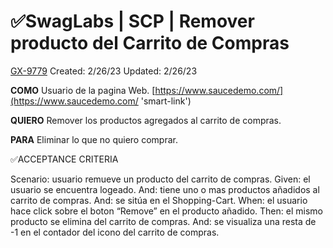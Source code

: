# ✅SwagLabs | SCP | Remover producto del Carrito de Compras

[GX-9779](https://upexgalaxy9.atlassian.net/browse/GX-9779) Created: 2/26/23 Updated: 2/26/23

**COMO** Usuario de la pagina Web. [https://www.saucedemo.com/](https://www.saucedemo.com/ 'smart-link')

**QUIERO** Remover los productos agregados al carrito de compras.

**PARA** Eliminar lo que no quiero comprar.

✅ACCEPTANCE CRITERIA

Scenario: usuario remueve un producto del carrito de compras. Given: el usuario se encuentra logeado. And: tiene uno o mas productos añadidos al
carrito de compras. And: se sitúa en el Shopping-Cart. When: el usuario hace click sobre el boton “Remove” en el producto añadido. Then: el mismo
producto se elimina del carrito de compras. And: se visualiza una resta de -1 en el contador del icono del carrito de compras.
